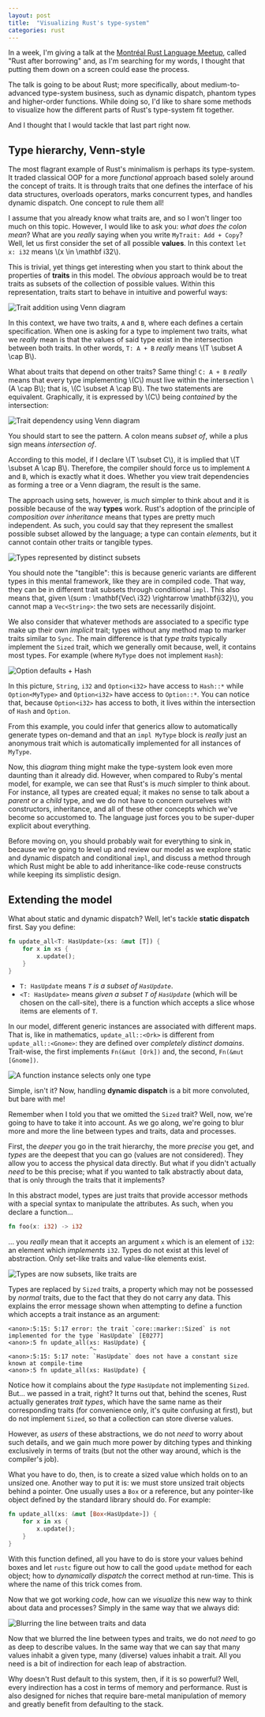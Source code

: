 ```yaml
---
layout: post
title:  "Visualizing Rust's type-system"
categories: rust
---
```


In a week, I'm giving a talk at the
[Montréal Rust Language Meetup](http://www.meetup.com/fr/Montreal-Rust-Language-Meetup/events/224148410/),
called "Rust after borrowing" and, as I'm searching for my words, I thought that
putting them down on a screen could ease the process.

The talk is going to be about Rust; more specifically, about medium-to-advanced
type-system business, such as dynamic dispatch, phantom types and higher-order
functions. While doing so, I'd like to share some methods to visualize how the
different parts of Rust's type-system fit together.

And I thought that I would tackle that last part right now.


## Type hierarchy, Venn-style

The most flagrant example of Rust's minimalism is perhaps its type-system. It
traded classical OOP for a more _functional_ approach based solely around the
concept of traits. It is through traits that one defines the interface of his
data structures, overloads operators, marks concurrent types, and handles
dynamic dispatch. One concept to rule them all!

I assume that you already know what traits are, and so I won't linger too much
on this topic. However, I would like to ask you: _what does the colon mean_?
What are you _really_ saying when you write `MyTrait: Add + Copy`? Well, let us
first consider the set of all possible __values__. In this context  `let x: i32`
means \\(x \in \mathbf i32\\).

This is trivial, yet things get interesting when you start to think about the
properties of __traits__ in this model. The _obvious_ approach would be to treat
traits as subsets of the collection of possible values. Within this
representation, traits start to behave in intuitive and powerful ways:

![Trait _addition_ using Venn diagram](/images/talk-1-1.png)

In this context, we have two traits, `A` and `B`, where each defines a certain
specification. When one is asking for a type to implement two traits, what we
_really_ mean is that the values of said type exist in the intersection between
both traits. In other words, `T: A + B` _really_ means \\(T \subset A \cap B\\).

What about traits that depend on other traits? Same thing! `C: A + B` _really_
means that every type implementing \\(C\\) must live within the intersection
\\(A \cap B\\); that is, \\(C \subset A \cap B\\). The two statements are
equivalent. Graphically, it is expressed by \\(C\\) being _contained_ by the
intersection:

![Trait dependency using Venn diagram](/images/talk-1-2.png)

You should start to see the pattern. A colon means _subset of_, while a plus
sign means _intersection of_.

According to this model, if I declare \\(T \subset C\\), it is implied that
\\(T \subset A \cap B\\). Therefore, the compiler should force us to implement
`A` and `B`, which is exactly what it does. Whether you view trait dependencies
as forming a tree or a Venn diagram, the result is the same.

The approach using sets, however, is _much_ simpler to think about and it is
possible because of the way __types__ work. Rust's adoption of the principle of
_composition over inheritance_ means that types are pretty much independent. As
such, you could say that they represent the smallest possible subset allowed by
the language; a type can contain _elements_, but it cannot contain other traits
or tangible types.

![Types represented by distinct subsets](/images/talk-1-3.png)

You should note the "tangible": this is because generic variants are different
types in this mental framework, like they are in compiled code. That way, they
can be in different trait subsets through conditional `impl`. This also means
that, given \\(sum : \mathbf{Vec\ i32} \rightarrow \mathbf{i32}\\), you cannot
map a `Vec<String>`: the two sets are necessarily disjoint.

We also consider that whatever methods are associated to a specific type make up
their own _implicit_ trait; types without any method map to marker traits
similar to `Sync`. The main difference is that _type traits_ typically implement
the `Sized` trait, which we generally omit because, well, it contains most
types. For example (where `MyType` does not implement `Hash`):

![Option defaults + Hash](/images/talk-1-4.png)

In this picture, `String`, `i32` and `Option<i32>` have access to `Hash::*`
while `Option<MyType>` and `Option<i32>` have access to `Option::*`. You can
notice that, because `Option<i32>` has access to both, it lives within the
intersection of `Hash` and `Option`.

From this example, you could infer that generics allow to automatically generate
types on-demand and that an `impl MyType` block is _really_ just an anonymous
trait which is automatically implemented for all instances of `MyType`.

Now, this _diagram_ thing might make the type-system look even more daunting
than it already did. However, when compared to Ruby's mental model, for example,
we can see that Rust's is _much_ simpler to think about. For instance, all types
are created equal; it makes no sense to talk about a _parent_ or a _child_ type,
and we do not have to concern ourselves with constructors, inheritance, and all
of these other concepts which we've become so accustomed to. The language just
forces you to be super-duper explicit about everything.

Before moving on, you should probably wait for everything to sink in, because
we're going to level up and review our model as we explore static and dynamic
dispatch and conditional `impl`, and discuss a method through which Rust might
be able to add inheritance-like code-reuse constructs while keeping its
simplistic design.


## Extending the model

What about static and dynamic dispatch? Well, let's tackle __static dispatch__
first. Say you define:

```rust
fn update_all<T: HasUpdate>(xs: &mut [T]) {
    for x in xs {
        x.update();
    }
}
```

* `T: HasUpdate` means _`T` is a subset of `HasUpdate`_.
* `<T: HasUpdate>` means _given a subset `T` of `HasUpdate`_ (which will be
    chosen on the call-site), there is a function which accepts a slice whose
    items are elements of `T`.

In our model, different generic instances are associated with different maps.
That is, like in mathematics, `update_all::<Ork>` is different from
`update_all::<Gnome>`: they are defined over _completely distinct domains_.
Trait-wise, the first implements `Fn(&mut [Ork])` and, the second,
`Fn(&mut [Gnome])`.

![A function instance selects only one type](/images/talk-1-5.png)

Simple, isn't it? Now, handling __dynamic dispatch__ is a bit more convoluted,
but bare with me!

Remember when I told you that we omitted the `Sized` trait? Well, now, we're
going to have to take it into account. As we go along, we're going to blur more
and more the line between types and traits, data and processes.

First, the _deeper_ you go in the trait hierarchy, the more _precise_ you get,
and _types_ are the deepest that you can go (values are not considered). They
allow you to access the physical data directly. But what if you didn't actually
_need_ to be this precise; what if you wanted to talk abstractly about data,
that is only through the traits that it implements?

In this abstract model, types are just traits that provide accessor methods with
a special syntax to manipulate the attributes. As such, when you declare a
function...

```rust
fn foo(x: i32) -> i32
```

... you _really_ mean that it accepts an argument `x` which is an element of
`i32`: an element which _implements_ `i32`. Types do not exist at this level
of abstraction. Only set-like traits and value-like elements exist.

![Types are now subsets, like traits are](/images/talk-1-6.png)

Types are replaced by `Sized` traits, a property which may not be possessed by
_normal_ traits, due to the fact that they do not carry any data. This explains
the error message shown when attempting to define a function which accepts a
trait instance as an argument:

```
<anon>:5:15: 5:17 error: the trait `core::marker::Sized` is not implemented for the type `HasUpdate` [E0277]
<anon>:5 fn update_all(xs: HasUpdate) {
                       ^~
<anon>:5:15: 5:17 note: `HasUpdate` does not have a constant size known at compile-time
<anon>:5 fn update_all(xs: HasUpdate) {
```

Notice how it complains about the _type_ `HasUpdate` not implementing `Sized`.
But... we passed in a trait, right? It turns out that, behind the scenes, Rust
actually generates _trait types_, which have the same name as their corresponding
traits (for convenience only, it's quite confusing at first), but do not
implement `Sized`, so that a collection can store diverse values.

However, as _users_ of these abstractions, we do not _need_ to worry about such
details, and we gain much more power by ditching types and thinking exclusively
in terms of traits (but not the other way around, which is the compiler's job).

What you have to do, then, is to create a sized value which holds on to an
unsized one. Another way to put it is: we must store unsized trait objects
behind a pointer. One usually uses a `Box` or a reference, but any pointer-like
object defined by the standard library should do. For example:

```rust
fn update_all(xs: &mut [Box<HasUpdate>]) {
    for x in xs {
        x.update();
    }
}
```

With this function defined, all you have to do is store your values behind boxes
and let `rustc` figure out how to call the good `update` method for each object;
how to _dynamically dispatch_ the correct method at run-time. This is where the
name of this trick comes from.

Now that we got working _code_, how can we _visualize_ this new way to think
about data and processes? Simply in the same way that we always did:

![Blurring the line between traits and data](/images/talk-1-7.png)

Now that we blurred the line between types and traits, we do not _need_ to go
as deep to describe values. In the same way that we can say that many values
inhabit a given type, many (diverse) values inhabit a trait. All you need is a
bit of indirection for each leap of abstraction.

Why doesn't Rust default to this system, then, if it is so powerful? Well, every
indirection has a cost in terms of memory and performance. Rust is also designed
for niches that require bare-metal manipulation of memory and greatly benefit
from defaulting to the stack.
